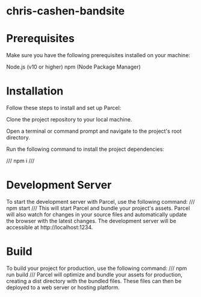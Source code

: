 # chris-cashen-bandsite

# Prerequisites
Make sure you have the following prerequisites installed on your machine:

Node.js (v10 or higher)
npm (Node Package Manager)

# Installation
Follow these steps to install and set up Parcel:

Clone the project repository to your local machine.

Open a terminal or command prompt and navigate to the project's root directory.

Run the following command to install the project dependencies:

///
npm i
///


# Development Server
To start the development server with Parcel, use the following command:
///
npm start
///
This will start Parcel and bundle your project's assets. Parcel will also watch for changes in your source files and automatically update the browser with the latest changes. The development server will be accessible at http://localhost:1234.


# Build
To build your project for production, use the following command:
///
npm run build
///
Parcel will optimize and bundle your assets for production, creating a dist directory with the bundled files. These files can then be deployed to a web server or hosting platform.
